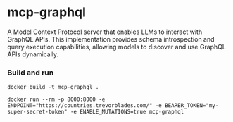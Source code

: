 # mcp-graphql

A Model Context Protocol server that enables LLMs to interact with GraphQL APIs. This implementation provides schema introspection and query execution capabilities, allowing models to discover and use GraphQL APIs dynamically.

### Build and run
```
docker build -t mcp-graphql .

docker run --rm -p 8000:8000 -e ENDPOINT="https://countries.trevorblades.com/" -e BEARER_TOKEN="my-super-secret-token" -e ENABLE_MUTATIONS=true mcp-graphql
```